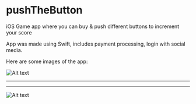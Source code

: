 # pushTheButton
iOS Game app where you can buy &amp; push different buttons to increment your score

App was made using Swift, includes payment processing, login with social media.

Here are some images of the app:

![Alt text](relative/path/to/img.jpg?raw=true "Title")
******
******
![Alt text](relative/path/to/img.jpg?raw=true "Title")
